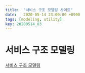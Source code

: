 ```yaml
---
title:  "서비스 구조 모델링 사이트"
date:   2020-05-14 23:00:00 +0900
tags: [modeling, utility]
key: 20200514_03
---
```


# 서비스 구조 모델링

[서비스 구조 모델링](https://app.diagrams.net/)